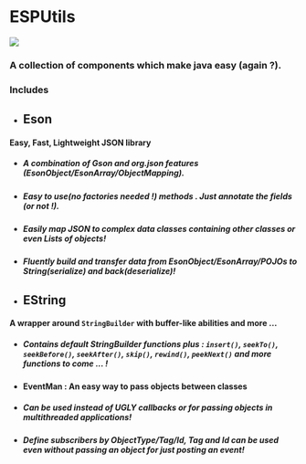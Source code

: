 # ESPUtils
[![](https://jitpack.io/v/kasra-sh/esputils.svg)](https://jitpack.io/#kasra-sh/esputils)
###
### A collection of components which make java easy (again ?).
### Includes
- ## Eson
#### Easy, Fast, Lightweight JSON library
 - ##### A combination of Gson and org.json features (EsonObject/EsonArray/ObjectMapping).
 - ##### Easy to use(no factories needed !) methods . Just annotate the fields (or not !).
 - ##### Easily map JSON to complex data classes containing other classes or even Lists of objects!
 - ##### Fluently build and transfer data from *EsonObject*/*EsonArray*/*POJO*s to *String*(serialize) and back(deserialize)!
- ## EString
#### A wrapper around `StringBuilder` with buffer-like abilities and more ...
- ##### Contains default StringBuilder functions plus : `insert()`, `seekTo()`, `seekBefore()`, `seekAfter()`, `skip()`, `rewind()`, `peekNext()` and more functions to come ... !
- #### EventMan : An easy way to pass objects between classes
 - ##### Can be used instead of *UGLY* callbacks or for passing objects in multithreaded applications!
 - ##### Define subscribers by ObjectType/Tag/Id, Tag and Id can be used even without passing an object for just posting an event!
